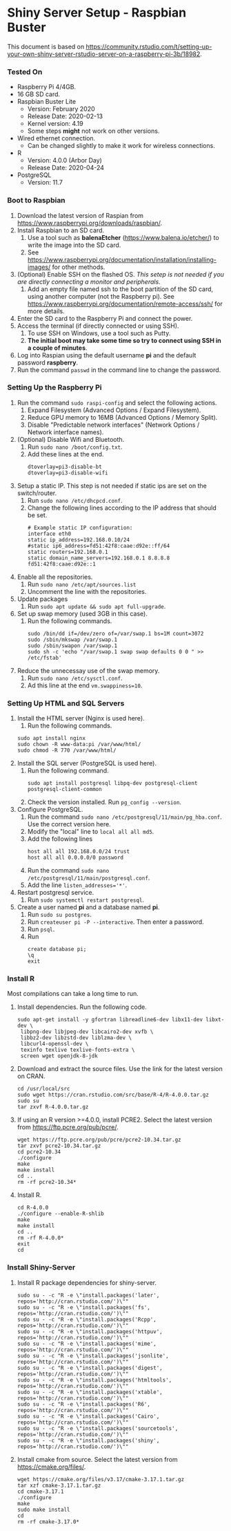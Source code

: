 # Shiny Server Setup - Raspbian Buster

This document is based on https://community.rstudio.com/t/setting-up-your-own-shiny-server-rstudio-server-on-a-raspberry-pi-3b/18982.

### Tested On
* Raspberry Pi 4/4GB.
* 16 GB SD card.
* Raspbian Buster Lite
    * Version: February 2020
    * Release Date: 2020-02-13
    * Kernel version: 4.19
    * Some steps **might** not work on other versions.
* Wired ethernet connection. 
    * Can be changed slightly to make it work for wireless connections.
* R
   * Version: 4.0.0 (Arbor Day)
   * Release Date: 2020-04-24
* PostgreSQL
   * Version: 11.7

### Boot to Raspbian
1. Download the latest version of Raspian from https://www.raspberrypi.org/downloads/raspbian/.
1. Install Raspbian to an SD card.
    1. Use a tool such as **balenaEtcher** (https://www.balena.io/etcher/) to write the image into the SD card.
    1. See https://www.raspberrypi.org/documentation/installation/installing-images/ for other methods.
1. (Optional) Enable SSH on the flashed OS. *This setep is not needed if you are directly connecting a monitor and peripherals*.
    1. Add an empty file named ssh to the boot partition of the SD card, using another computer (not the Raspberry pi). See https://www.raspberrypi.org/documentation/remote-access/ssh/ for more details.
1. Enter the SD card to the Raspberry Pi and connect the power.
1. Access the terminal (if directly connected or using SSH). 
    1. To use SSH on Windows, use a tool such as Putty. 
    1. **The initial boot may take some time so try to connect using SSH in a couple of minutes**.
1. Log into Raspian using the default username **pi** and the default password **raspberry**.
1. Run the command `passwd` in the command line to change the password.

### Setting Up the Raspberry Pi
1. Run the command `sudo raspi-config` and select the following actions.
    1. Expand Filesystem (Advanced Options / Expand Filesystem).
    1. Reduce GPU memory to 16MB (Advanced Options / Memory Split).
    1. Disable "Predictable network interfaces" (Network Options / Network interface names).
1. (Optional) Disable Wifi and Bluetooth.
    1. Run `sudo nano /boot/config.txt`.
    1. Add these lines at the end.
        ```
        dtoverlay=pi3-disable-bt
        dtoverlay=pi3-disable-wifi
        ```
1. Setup a static IP. This step is not needed if static ips are set on the switch/router.
    1. Run `sudo nano /etc/dhcpcd.conf`.
    1. Change the following lines according to the IP address that should be set.
        ```
        # Example static IP configuration:
        interface eth0
        static ip_address=192.168.0.10/24
        #static ip6_address=fd51:42f8:caae:d92e::ff/64
        static routers=192.168.0.1
        static domain_name_servers=192.168.0.1 8.8.8.8 fd51:42f8:caae:d92e::1
        ```
1. Enable all the repositories.
      1. Run `sudo nano /etc/apt/sources.list`
      1. Uncomment the line with the repositories.
1. Update packages
      1. Run `sudo apt update && sudo apt full-upgrade`.
1. Set up swap memory (used 3GB in this case).
   1. Run the following commands.
      ```
      sudo /bin/dd if=/dev/zero of=/var/swap.1 bs=1M count=3072
      sudo /sbin/mkswap /var/swap.1
      sudo /sbin/swapon /var/swap.1
      sudo sh -c 'echo "/var/swap.1 swap swap defaults 0 0 " >> /etc/fstab'
      ```
1. Reduce the unnecessay use of the swap memory.
      1. Run `sudo nano /etc/sysctl.conf`.
      1. Ad this line at the end `vm.swappiness=10`.


### Setting Up HTML and SQL Servers

1. Install the HTML server (Nginx is used here).
      1. Run the following commands.
      ```
      sudo apt install nginx
      sudo chown -R www-data:pi /var/www/html/
      sudo chmod -R 770 /var/www/html/
      ```
1. Install the SQL server (PostgreSQL is used here).
      1. Run the following command.
         ```
         sudo apt install postgresql libpq-dev postgresql-client postgresql-client-common
         ```
      1. Check the version installed. Run `pg_config --version`.
1. Configure PostgreSQL.
      1. Run the command `sudo nano /etc/postgresql/11/main/pg_hba.conf`. Use the correct version here.
      1. Modify the "local" line to `local all all md5`.
      1. Add the following lines
         ```
         host all all 192.168.0.0/24 trust
         host all all 0.0.0.0/0 password
         ```
      1. Run the command `sudo nano /etc/postgresql/11/main/postgresql.conf`.
      1. Add the line `listen_addresses='*'`.
1. Restart postgresql service.
      1. Run `sudo systemctl restart postgresql`.
1. Create a user named **pi** and a database named **pi**.
      1. Run ```sudo su postgres```.
      1. Run `createuser pi -P --interactive`. Then enter a password.
      1. Run `psql`.
      1. Run 
         ```
         create database pi;
         \q
         exit
         ```

### Install R
Most compilations can take a long time to run.
1. Install dependencies. Run the following code.
      ```
      sudo apt-get install -y gfortran libreadline6-dev libx11-dev libxt-dev \
       libpng-dev libjpeg-dev libcairo2-dev xvfb \
       libbz2-dev libzstd-dev liblzma-dev \
       libcurl4-openssl-dev \
       texinfo texlive texlive-fonts-extra \
       screen wget openjdk-8-jdk
      ```
1. Download and extract the source files. Use the link for the latest version on CRAN.
      ```
      cd /usr/local/src
      sudo wget https://cran.rstudio.com/src/base/R-4/R-4.0.0.tar.gz
      sudo su
      tar zxvf R-4.0.0.tar.gz      
      ```
1. If using an R version >=4.0.0, install PCRE2. Select the latest version from https://ftp.pcre.org/pub/pcre/.
   ```
   wget https://ftp.pcre.org/pub/pcre/pcre2-10.34.tar.gz
   tar zxvf pcre2-10.34.tar.gz
   cd pcre2-10.34
   ./configure
   make
   make install
   cd ..
   rm -rf pcre2-10.34*
   ```
1. Install R.
      ```
      cd R-4.0.0
      ./configure --enable-R-shlib
      make
      make install
      cd ..
      rm -rf R-4.0.0*
      exit
      cd
      ```
### Install Shiny-Server
1. Install R package dependencies for shiny-server.
      ```
      sudo su - -c "R -e \"install.packages('later', repos='http://cran.rstudio.com/')\""
      sudo su - -c "R -e \"install.packages('fs', repos='http://cran.rstudio.com/')\""
      sudo su - -c "R -e \"install.packages('Rcpp', repos='http://cran.rstudio.com/')\""
      sudo su - -c "R -e \"install.packages('httpuv', repos='http://cran.rstudio.com/')\""
      sudo su - -c "R -e \"install.packages('mime', repos='http://cran.rstudio.com/')\""
      sudo su - -c "R -e \"install.packages('jsonlite', repos='http://cran.rstudio.com/')\""
      sudo su - -c "R -e \"install.packages('digest', repos='http://cran.rstudio.com/')\""
      sudo su - -c "R -e \"install.packages('htmltools', repos='http://cran.rstudio.com/')\""
      sudo su - -c "R -e \"install.packages('xtable', repos='http://cran.rstudio.com/')\""
      sudo su - -c "R -e \"install.packages('R6', repos='http://cran.rstudio.com/')\""
      sudo su - -c "R -e \"install.packages('Cairo', repos='http://cran.rstudio.com/')\""
      sudo su - -c "R -e \"install.packages('sourcetools', repos='http://cran.rstudio.com/')\""
      sudo su - -c "R -e \"install.packages('shiny', repos='http://cran.rstudio.com/')\""
      ```
1. Install cmake from source. Select the latest version from https://cmake.org/files/.
      ```
      wget https://cmake.org/files/v3.17/cmake-3.17.1.tar.gz
      tar xzf cmake-3.17.1.tar.gz
      cd cmake-3.17.1
      ./configure
      make
      sudo make install
      cd
      rm -rf cmake-3.17.0*
      ```
